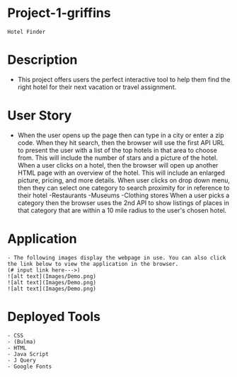 # Project-1-griffins
    Hotel Finder

# Description
- This project offers users the perfect interactive tool to help them find the right hotel for their next vacation or travel assignment. 

# User Story
- When the user opens up the page then can type in a city or enter a zip code. When they hit search, then the browser will use the first API URL to present the user with a list of the top hotels in that area to choose from. This will include the number of stars and a picture of the hotel. When a user clicks on a hotel, then the browser will open up another HTML page with an overview of the hotel. This will include an enlarged picture, pricing, and more details. When user clicks on drop down menu, then they can select one category to search proximity for in reference to their hotel 
            -Restaurants 
            -Museums
            -Clothing stores
When a user picks a category then the browser uses the 2nd API to show listings of places in that category that are within a 10 mile radius to the user's chosen hotel. 


# Application
    - The following images display the webpage in use. You can also click the link below to view the application in the browser. 
    (# input link here--->)
    ![alt text](Images/Demo.png)
    ![alt text](Images/Demo.png)
    ![alt text](Images/Demo.png)


# Deployed Tools
    - CSS
    - (Bulma)
    - HTML
    - Java Script
    - J Query
    - Google Fonts


